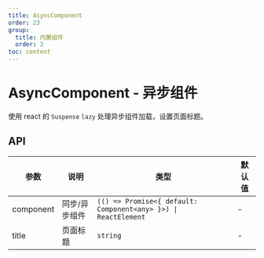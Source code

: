 ```yaml
---
title: AsyncComponent
order: 23
group:
  title: 内置组件
  order: 2
toc: content
---
```


# AsyncComponent - 异步组件

使用 react 的 `Suspense` `lazy` 处理异步组件加载，设置页面标题。

## API

| 参数 | 说明 | 类型 | 默认值 |
| --- | --- | --- | --- |
| component | 同步/异步组件 | `(() => Promise<{ default: Component<any> }>) \| ReactElement` | - |
| title | 页面标题 | `string` | - |
